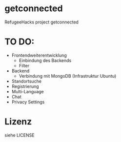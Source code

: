 # getconnected
RefugeeHacks project getconnected


# TO DO:
 - Frontendweiterentwicklung
	- Einbindung des Backends
 	- Filter
 - Backend
 	- Verbindung mit MongoDB (Infrastruktur Ubuntu)
 - Standortsuche
 - Registrierung
 - Multi-Language
 - Chat
 - Privacy Settings

# Lizenz

siehe LICENSE
